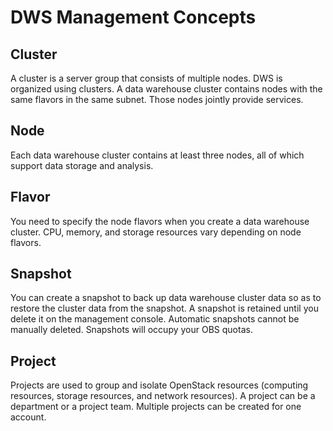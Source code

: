 # DWS Management Concepts <a name="dws_01_0005"></a>

## Cluster<a name="section17248514161134"></a>

A cluster is a server group that consists of multiple nodes. DWS is organized using clusters. A data warehouse cluster contains nodes with the same flavors in the same subnet. Those nodes jointly provide services.

## Node<a name="section2062812517412"></a>

Each data warehouse cluster contains at least three nodes, all of which support data storage and analysis.

## Flavor<a name="section33777514161134"></a>

You need to specify the node flavors when you create a data warehouse cluster. CPU, memory, and storage resources vary depending on node flavors.

## Snapshot<a name="section17640691161134"></a>

You can create a snapshot to back up data warehouse cluster data so as to restore the cluster data from the snapshot. A snapshot is retained until you delete it on the management console. Automatic snapshots cannot be manually deleted. Snapshots will occupy your OBS quotas.

## Project<a name="section25776682114018"></a>

Projects are used to group and isolate OpenStack resources \(computing resources, storage resources, and network resources\). A project can be a department or a project team. Multiple projects can be created for one account.

